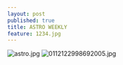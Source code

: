 ```yaml
---
layout: post
published: true
title: ASTRO WEEKLY
feature: 1234.jpg
---
```


![astro.jpg]({{site.baseurl}}/assets/images/posts/astro.jpg)
![0112122998692005.jpg]({{site.baseurl}}/assets/images/posts/0112122998692005.jpg)
